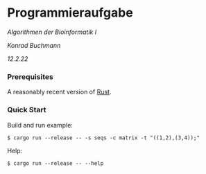 # Programmieraufgabe

*Algorithmen der Bioinformatik I* 

*Konrad Buchmann* 

*12.2.22* 

### Prerequisites
A reasonably recent version of [Rust](https://www.rust-lang.org/tools/install).

### Quick Start
Build and run example:

```$ cargo run --release -- -s seqs -c matrix -t "((1,2),(3,4));"```


Help:

```$ cargo run --release -- --help```
